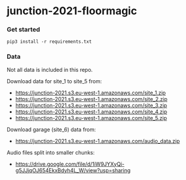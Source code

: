 # junction-2021-floormagic

### Get started

`pip3 install -r requirements.txt`

### Data

Not all data is included in this repo.

Download data for site_1 to site_5 from:
* https://junction-2021.s3.eu-west-1.amazonaws.com/site_1.zip
* https://junction-2021.s3.eu-west-1.amazonaws.com/site_2.zip
* https://junction-2021.s3.eu-west-1.amazonaws.com/site_3.zip
* https://junction-2021.s3.eu-west-1.amazonaws.com/site_4.zip
* https://junction-2021.s3.eu-west-1.amazonaws.com/site_5.zip

Download garage (site_6) data from:
* https://junction-2021.s3.eu-west-1.amazonaws.com/audio_data.zip

Audio files split into smaller chunks:
* https://drive.google.com/file/d/1iW9JYXyQi-g5JJjqOJ654EkxBdyh4L_W/view?usp=sharing

